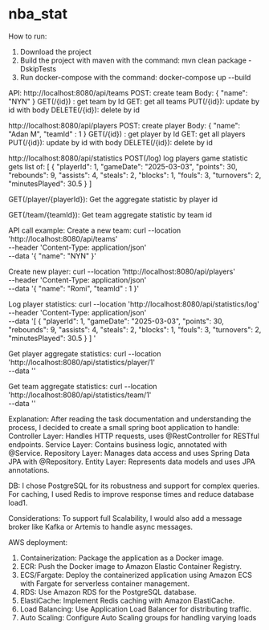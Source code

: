 # nba_stat

How to run:
1. Download the project
2. Build the project with maven with the command:  mvn clean package -DskipTests
3. Run docker-compose with the command:  docker-compose up --build

API:
http://localhost:8080/api/teams
POST: create team
  Body: {
            "name": "NYN"
        }
GET(/{id}) : get team by Id
GET: get all teams
PUT(/{id}): update by id with body
DELETE(/{id}): delete by id

http://localhost:8080/api/players
POST: create player
  Body: {
        "name": "Adan M",
        "teamId" : 1
        }
GET(/{id}) : get player by Id
GET: get all players
PUT(/{id}): update by id with body
DELETE(/{id}): delete by id

http://localhost:8080/api/statistics
POST(/log) log players game statistic
gets list of: 
    [
        {
        "playerId": 1,
        "gameDate": "2025-03-03",
        "points": 30,
        "rebounds": 9,
        "assists": 4,
        "steals": 2,
        "blocks": 1,
        "fouls": 3,
        "turnovers": 2,
        "minutesPlayed": 30.5
        }
    ]

GET(/player/{playerId}): Get the aggregate statistic by player id

GET(/team/{teamId}): Get team aggregate statistic by team id

API call example:
Create a new team:
curl --location 'http://localhost:8080/api/teams' \
--header 'Content-Type: application/json' \
--data '{
  "name": "NYN"
}'

Create new player:
curl --location 'http://localhost:8080/api/players' \
--header 'Content-Type: application/json' \
--data '{
  "name": "Romi",
  "teamId" : 1
}'

Log player statistics:
curl --location 'http://localhost:8080/api/statistics/log' \
--header 'Content-Type: application/json' \
--data '[
    {
    "playerId": 1,
    "gameDate": "2025-03-03",
    "points": 30,
    "rebounds": 9,
    "assists": 4,
    "steals": 2,
    "blocks": 1,
    "fouls": 3,
    "turnovers": 2,
    "minutesPlayed": 30.5
    }
]
'

Get player aggregate statistics:
curl --location 'http://localhost:8080/api/statistics/player/1' \
--data ''

Get team aggregate statistics:
curl --location 'http://localhost:8080/api/statistics/team/1' \
--data ''

Explanation:
After reading the task documentation and understanding the process, I decided to create a small spring boot application to handle:
Controller Layer: Handles HTTP requests, uses @RestController for RESTful endpoints.
Service Layer: Contains business logic, annotated with @Service.
Repository Layer: Manages data access and uses Spring Data JPA with @Repository.
Entity Layer: Represents data models and uses JPA annotations.

DB:
I chose PostgreSQL for its robustness and support for complex queries. For caching, I used Redis to improve response times and reduce database load1.

Considerations:
To support full Scalability, I would also add a message broker like Kafka or Artemis to handle async messages.


AWS deployment:
1. Containerization: Package the application as a Docker image.
2. ECR: Push the Docker image to Amazon Elastic Container Registry.
3. ECS/Fargate: Deploy the containerized application using Amazon ECS with Fargate for serverless container management.
4. RDS: Use Amazon RDS for the PostgreSQL database.
5. ElastiCache: Implement Redis caching with Amazon ElastiCache.
6. Load Balancing: Use Application Load Balancer for distributing traffic.
7. Auto Scaling: Configure Auto Scaling groups for handling varying loads

